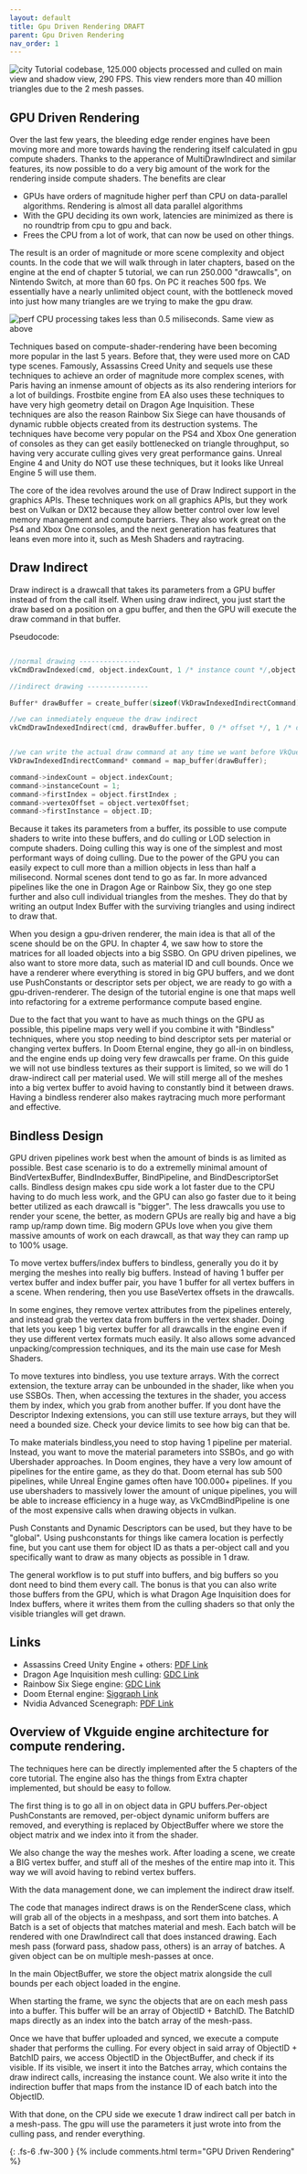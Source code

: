 ```yaml
---
layout: default
title: Gpu Driven Rendering DRAFT
parent: Gpu Driven Rendering
nav_order: 1
---
```


![city]({{site.baseurl}}/diagrams/cityrender.png)
Tutorial codebase, 125.000 objects processed and culled on main view and shadow view, 290 FPS. This view renders more than 40 million triangles due to the 2 mesh passes.



## GPU Driven Rendering

Over the last few years, the bleeding edge render engines have been moving more and more towards having the rendering itself calculated in gpu compute shaders.
Thanks to the apperance of MultiDrawIndirect and similar features, its now possible to do a very big amount of the work for the rendering inside compute shaders. The benefits are clear

* GPUs have orders of magnitude higher perf than CPU on data-parallel algorithms. Rendering is almost all data parallel algorithms
* With the GPU deciding its own work, latencies are minimized as there is no roundtrip from cpu to gpu and back.
* Frees the CPU from a lot of work, that can now be used on other things.

The result is an order of magnitude or more scene complexity and object counts. In the code that we will walk through in later chapters, based on the engine at the end of chapter 5 tutorial, we can run 250.000 "drawcalls", on Nintendo Switch, at more than 60 fps. On PC it reaches 500 fps. We essentially have a nearly unlimited object count, with the bottleneck moved into just how many triangles are we trying to make the gpu draw.

![perf]({{site.baseurl}}/diagrams/indirectperf.png)
CPU processing takes less than 0.5 miliseconds. Same view as above


Techniques based on compute-shader-rendering have been becoming more popular in the last 5 years. Before that, they were used more on CAD type scenes.  Famously, Assassins Creed Unity and sequels use these techniques to achieve an order of magnitude more complex scenes, with Paris having an inmense amount of objects as its also rendering interiors for a lot of buildings. Frostbite engine from EA also uses these techniques to have very high geometry detail on Dragon Age Inquisition. These techniques are also the reason Rainbow Six Siege can have  thousands of dynamic rubble objects created from its destruction systems. The techniques have become very popular on the PS4 and Xbox One generation of consoles as they can get easily bottlenecked on triangle throughput, so having very accurate culling gives very great performance gains. Unreal Engine 4 and Unity do NOT use these techniques, but it looks like Unreal Engine 5 will use them.

The core of the idea revolves around the use of Draw Indirect support in the graphics APIs. These techniques work on all graphics APIs, but they work best on Vulkan or DX12 because they allow better control over low level memory management and compute barriers. They also work great on the Ps4 and Xbox One consoles, and the next generation has features that leans even more into it, such as Mesh Shaders and raytracing.

## Draw Indirect

Draw indirect is a drawcall that takes its parameters from a GPU buffer instead of from the call itself. When using draw indirect, you just start the draw based on a position on a gpu buffer, and then the GPU will execute the draw command in that buffer. 

Pseudocode:

```cpp

//normal drawing ---------------
vkCmdDrawIndexed(cmd, object.indexCount, 1 /* instance count */,object.firstIndex, object.vertexOffset, object.ID /* firstInstance */ );

//indirect drawing ---------------

Buffer* drawBuffer = create_buffer(sizeof(VkDrawIndexedIndirectCommand));

//we can inmediately enqueue the draw indirect
vkCmdDrawIndexedIndirect(cmd, drawBuffer.buffer, 0 /* offset */, 1 /* drawCount */, sizeof(VkDrawIndexedIndirectCommand));


//we can write the actual draw command at any time we want before VkQueueSubmit(), or from a different thread, or from a compute shader
VkDrawIndexedIndirectCommand* command = map_buffer(drawBuffer);

command->indexCount = object.indexCount;
command->instanceCount = 1;
command->firstIndex = object.firstIndex ;
command->vertexOffset = object.vertexOffset;
command->firstInstance = object.ID;
```

Because it takes its parameters from a buffer, its possible to use compute shaders to write into these buffers, and do culling or LOD selection in compute shaders. Doing culling this way is one of the simplest and most performant ways of doing culling. Due to the power of the GPU you can easily expect to cull more than a million objects in less than half a milisecond. Normal scenes dont tend to go as far. In more advanced pipelines like the one in Dragon Age or Rainbow Six, they go one step further and also cull individual triangles from the meshes. They do that by writing an output Index Buffer with the surviving triangles and using indirect to draw that.

When you design a gpu-driven renderer, the main idea is that all of the scene should be on the GPU. In chapter 4, we saw how to store the matrices for all loaded objects into a big SSBO. On GPU driven pipelines, we also want to store more data, such as material ID and cull bounds. Once we have a renderer where everything is stored in big GPU buffers, and we dont use PushConstants or descriptor sets per object, we are ready to go with a gpu-driven-renderer. The design of the tutorial engine is one that maps well into refactoring for a extreme performance compute based engine.

Due to the fact that you want to have as much things on the GPU as possible, this pipeline maps very well if you combine it with "Bindless" techniques, where you stop needing to bind descriptor sets per material or changing vertex buffers. In Doom Eternal engine, they go all-in on bindless, and the engine ends up doing very few drawcalls per frame. On this guide we will not use bindless textures as their support is limited, so we will do 1 draw-indirect call per material used. We will still merge all of the meshes into a big vertex buffer to avoid having to constantly bind it between draws. Having a bindless renderer also makes raytracing much more performant and effective. 

## Bindless Design

GPU driven pipelines work best when the amount of binds is as limited as possible. Best case scenario is to do a extremelly minimal amount of BindVertexBuffer, BindIndexBuffer, BindPipeline, and BindDescriptorSet calls. Bindless design makes cpu side work a lot faster due to the CPU having to do much less work, and the GPU can also go faster due to it being better utilized as each drawcall is "bigger". The less drawcalls you use to render your scene, the better, as modern GPUs are really big and have a big ramp up/ramp down time. Big modern GPUs love when you give them massive amounts of work on each drawcall, as that way they can ramp up to 100% usage.

To move vertex buffers/index buffers to bindless, generally you do it by merging the meshes into really big buffers. Instead of having 1 buffer per vertex buffer and index buffer pair, you have 1 buffer for all vertex buffers in a scene. When rendering, then you use BaseVertex offsets in the drawcalls.

In some engines, they remove vertex attributes from the pipelines enterely, and instead grab the vertex data from buffers in the vertex shader. Doing that lets you keep 1 big vertex buffer for all drawcalls in the engine even if they use different vertex formats much easily. It also allows some advanced unpacking/compression techniques, and its the main use case for Mesh Shaders.

To move textures into bindless, you use texture arrays. With the correct extension, the texture array can be unbounded in the shader, like when you use SSBOs. Then, when accessing the textures in the shader, you access them by index, which you grab from another buffer. If you dont have the Descriptor Indexing extensions, you can still use texture arrays, but they will need a bounded size. Check your device limits to see how big can that be.

To make materials bindless,you need to stop having 1 pipeline per material. Instead, you want to move the material parameters into SSBOs, and go with Ubershader approaches. In Doom engines, they have a very low amount of pipelines for the entire game, as they do that. Doom eternal has sub 500 pipelines, while Unreal Engine games often have 100.000+ pipelines. If you use ubershaders to massively lower the amount of unique pipelines, you will be able to increase efficiency in a huge way, as VkCmdBindPipeline is one of the most expensive calls when drawing objects in vulkan.

Push Constants and Dynamic Descriptors can be used, but they have to be "global". Using pushconstants for things like camera location is perfectly fine, but you cant use them for object ID as thats a per-object call and you specifically want to draw as many objects as possible in 1 draw.

The general workflow is to put stuff into buffers, and big buffers so you dont need to bind them every call. The bonus is that you can also write those buffers from the GPU, which is what Dragon Age Inquisition does for Index buffers, where it writes them from the culling shaders so that only the visible triangles will get drawn.


## Links 
* Assassins Creed Unity Engine + others: [PDF Link](https://www.advances.realtimerendering.com/s2015/aaltonenhaar_siggraph2015_combined_final_footer_220dpi.pdf ) 
* Dragon Age Inquisition mesh culling: [GDC Link](https://www.gdcvault.com/play/1023109/Optimizing-the-Graphics-Pipeline-With)
* Rainbow Six Siege engine: [GDC Link](https://www.gdcvault.com/play/1022990/Rendering-Rainbow-Six-Siege)
* Doom Eternal engine: [Siggraph Link](https://advances.realtimerendering.com/s2020/RenderingDoomEternal.pdf)
* Nvidia Advanced Scenegraph:  [PDF Link](https://on-demand.gputechconf.com/gtc/2013/presentations/S3032-Advanced-Scenegraph-Rendering-Pipeline.pdf)


## Overview of Vkguide engine architecture for compute rendering.
The techniques here can be directly implemented after the 5 chapters of the core tutorial. The engine also has the things from Extra chapter implemented, but should be easy to follow.

The first thing is to go all in on object data in GPU buffers.Per-object PushConstants are removed, per-object dynamic uniform buffers are removed, and everything is replaced by ObjectBuffer where we store the object matrix and we index into it from the shader. 

We also change the way the meshes work. After loading a scene, we create a BIG vertex buffer, and stuff all of the meshes of the entire map into it. This way we will avoid having to rebind vertex buffers.

With the data management done, we can implement the indirect draw itself. 

The code that manages indirect draws is on the RenderScene class, which will grab all of the objects in a meshpass, and sort them into batches. A Batch is a set of objects that matches material and mesh. Each batch will be rendered with one DrawIndirect call that does instanced drawing. Each mesh pass (forward pass, shadow pass, others) is an array of batches. A given object can be on multiple mesh-passes at once.

In the main ObjectBuffer, we store the object matrix alongside the cull bounds per each object loaded in the engine. 

When starting the frame, we sync the objects that are on each mesh pass into a buffer. This buffer will be an array of ObjectID + BatchID. The BatchID maps directly as an index into the batch array of the mesh-pass.

Once we have that buffer uploaded and synced, we execute a compute shader that performs the culling.
For every object in said array of ObjectID + BatchID pairs, we access ObjectID in the ObjectBuffer, and check if its visible.
If its visible, we insert it into the Batches array, which contains the draw indirect calls, increasing the instance count. We also write it into the indirection buffer that maps from the instance ID of each batch into the ObjectID.

With that done, on the CPU side we execute 1 draw indirect call per batch in a mesh-pass. The gpu will use the parameters it just wrote into from the culling pass, and render everything.


{: .fs-6 .fw-300 }
{% include comments.html term="GPU Driven Rendering" %}